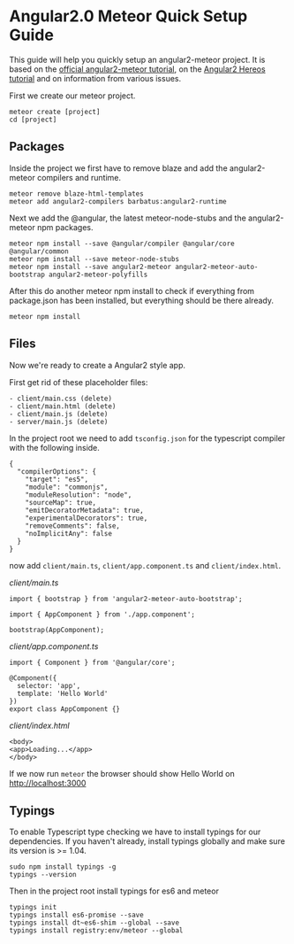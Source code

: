 # Angular2.0 Meteor Quick Setup Guide

This guide will help you quickly setup an angular2-meteor project. It is based on the [official angular2-meteor tutorial](https://www.angular-meteor.com/tutorials/socially/angular2/bootstrapping), on the [Angular2 Hereos tutorial](https://angular.io/docs/ts/latest/tutorial/)  and on information from various issues. 

First we create our meteor project.

````
meteor create [project]
cd [project]
````

## Packages

Inside the project we first have to remove blaze and add the angular2-meteor compilers and runtime.
````
meteor remove blaze-html-templates
meteor add angular2-compilers barbatus:angular2-runtime 
````

Next we add the @angular, the latest meteor-node-stubs and the angular2-meteor npm packages. 
````
meteor npm install --save @angular/compiler @angular/core @angular/common
meteor npm install --save meteor-node-stubs
meteor npm install --save angular2-meteor angular2-meteor-auto-bootstrap angular2-meteor-polyfills
````
After this do another meteor npm install to check if everything from package.json has been installed, but everything should be there already.
````
meteor npm install
````

## Files

Now we're ready to create a Angular2 style app. 

First get rid of these placeholder files:
````
- client/main.css (delete)
- client/main.html (delete)
- client/main.js (delete)
- server/main.js (delete)
````

In the project root we need to add `tsconfig.json` for the typescript compiler with the following inside.

````
{
  "compilerOptions": {
    "target": "es5",
    "module": "commonjs",
    "moduleResolution": "node",
    "sourceMap": true,
    "emitDecoratorMetadata": true,
    "experimentalDecorators": true,
    "removeComments": false,
    "noImplicitAny": false
  }
}
````

now add `client/main.ts`, `client/app.component.ts` and `client/index.html`.

*client/main.ts*
````
import { bootstrap } from 'angular2-meteor-auto-bootstrap';

import { AppComponent } from './app.component';

bootstrap(AppComponent);
````

*client/app.component.ts*
````
import { Component } from '@angular/core';

@Component({
  selector: 'app',
  template: 'Hello World'
})
export class AppComponent {}
````

*client/index.html*
````
<body>
<app>Loading...</app>
</body>
````

If we now run `meteor` the browser should show Hello World on [http://localhost:3000](http://localhost:3000)

## Typings

To enable Typescript type checking we have to install typings for our dependencies.
If you haven't already, install typings globally and make sure its version is >= 1.04.
````
sudo npm install typings -g
typings --version
````
Then in the project root install typings for es6 and meteor
````
typings init
typings install es6-promise --save
typings install dt~es6-shim --global --save
typings install registry:env/meteor --global
````
